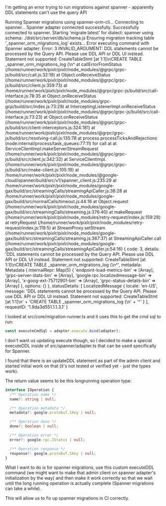 I'm getting an error trying to run migrations against spanner - apparently DDL statements can't use the query API

Running Spanner migrations using spanner-orm-cli...
Connecting to spanner...
Spanner adapter connected successfully.
Successfully connected to spanner.
Starting 'migrate latest' for dialect: spanner using schema: ./dist/src/server/db/schema.js
Ensuring migration tracking table '\_spanner_orm_migrations_log' exists...
Error executing command with Spanner adapter: Error: 3 INVALID_ARGUMENT: DDL statements cannot be processed by the Query API. Please use DDL API or DDL UI instead. Statement not supported: CreateTableStmt [at 1:1]\nCREATE TABLE \_spanner_orm_migrations_log (\n^
at callErrorFromStatus (/home/runner/work/pixlr/pixlr/node_modules/@grpc/grpc-js/build/src/call.js:32:19)
at Object.onReceiveStatus (/home/runner/work/pixlr/pixlr/node_modules/@grpc/grpc-js/build/src/client.js:359:73)
at /home/runner/work/pixlr/pixlr/node_modules/@grpc/grpc-js/build/src/call-interface.js:78:35
at Object.onReceiveStatus (/home/runner/work/pixlr/pixlr/node_modules/grpc-gcp/build/src/index.js:73:29)
at InterceptingListenerImpl.onReceiveStatus (/home/runner/work/pixlr/pixlr/node_modules/@grpc/grpc-js/build/src/call-interface.js:73:23)
at Object.onReceiveStatus (/home/runner/work/pixlr/pixlr/node_modules/@grpc/grpc-js/build/src/client-interceptors.js:324:181)
at /home/runner/work/pixlr/pixlr/node_modules/@grpc/grpc-js/build/src/resolving-call.js:135:78
at process.processTicksAndRejections (node:internal/process/task_queues:77:11)
for call at
at ServiceClientImpl.makeServerStreamRequest (/home/runner/work/pixlr/pixlr/node_modules/@grpc/grpc-js/build/src/client.js:342:32)
at ServiceClientImpl.<anonymous> (/home/runner/work/pixlr/pixlr/node_modules/@grpc/grpc-js/build/src/make-client.js:105:19)
at /home/runner/work/pixlr/pixlr/node_modules/@google-cloud/spanner/build/src/v1/spanner_client.js:235:29
at /home/runner/work/pixlr/pixlr/node_modules/google-gax/build/src/streamingCalls/streamingApiCaller.js:38:28
at /home/runner/work/pixlr/pixlr/node_modules/google-gax/build/src/normalCalls/timeout.js:44:16
at Object.request (/home/runner/work/pixlr/pixlr/node_modules/google-gax/build/src/streamingCalls/streaming.js:376:40)
at makeRequest (/home/runner/work/pixlr/pixlr/node_modules/retry-request/index.js:159:28)
at retryRequest (/home/runner/work/pixlr/pixlr/node_modules/retry-request/index.js:119:5)
at StreamProxy.setStream (/home/runner/work/pixlr/pixlr/node_modules/google-gax/build/src/streamingCalls/streaming.js:367:37)
at StreamingApiCaller.call (/home/runner/work/pixlr/pixlr/node_modules/google-gax/build/src/streamingCalls/streamingApiCaller.js:54:16) {
code: 3,
details: 'DDL statements cannot be processed by the Query API. Please use DDL API or DDL UI instead. Statement not supported: CreateTableStmt [at 1:1]\\nCREATE TABLE \_spanner_orm_migrations_log (\\n^',
metadata: Metadata {
internalRepr: Map(5) {
'endpoint-load-metrics-bin' => [Array],
'grpc-server-stats-bin' => [Array],
'google.rpc.localizedmessage-bin' => [Array],
'x-goog-ext-75712901-bin' => [Array],
'grpc-status-details-bin' => [Array]
},
options: {}
},
statusDetails: [
LocalizedMessage {
locale: 'en-US',
message: 'DDL statements cannot be processed by the Query API. Please use DDL API or DDL UI instead. Statement not supported: CreateTableStmt [at 1:1]\n' +
'CREATE TABLE \_spanner_orm_migrations_log (\n' +
'^'
}
],
requestID: '1.9da3d551.1.1.3.1'
}

I looked at src/core/migration-runner.ts and it uses this to get the cmd sql to run:

```typescript
const executeCmdSql = adapter.execute.bind(adapter);
```

I don't want us updating execute though, so I decided to make a special executeDDL inside of src/spanner/adapter.ts that can be used specifically for Spanner.

I found that there is an updateDDL statement as part of the admin client and started initial work on that (it's not tested or verified yet - just the types work).

The return value seems to be this longrunning operation type:

```typescript
interface IOperation {
  /** Operation name */
  name?: string | null;

  /** Operation metadata */
  metadata?: google.protobuf.IAny | null;

  /** Operation done */
  done?: boolean | null;

  /** Operation error */
  error?: google.rpc.IStatus | null;

  /** Operation response */
  response?: google.protobuf.IAny | null;
}
```

What I want to do is for spanner migrations, use this custom executeDDL command (we might want to make that admin client on spanner adapter's initialization by the way) and then make it work correctly so that we wait until the long running operation is actually complete (Spanner migrations can take a while).

This will allow us to fix up spanner migrations in CI correctly.
